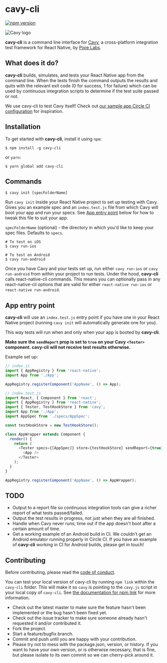 # cavy-cli

[![npm version](https://badge.fury.io/js/cavy-cli.svg)](https://badge.fury.io/js/cavy-cli)

![Cavy logo](https://cloud.githubusercontent.com/assets/126989/22546798/6cf18938-e936-11e6-933f-da756b9ee7b8.png)

**cavy-cli** is a command line interface for
[Cavy](https://github.com/pixielabs/cavy), a cross-platform integration test
framework for React Native, by [Pixie Labs](https://pixielabs.io).

## What does it do?

**cavy-cli** builds, simulates, and tests your React Native app from the
command line. When the tests finish the command outputs the results and quits
with the relevant exit code (0 for success, 1 for failure) which can be used by
continuous integration scripts to determine if the test suite passed or not.

We use cavy-cli to test Cavy itself! Check out [our sample app Circle CI
configuration](https://github.com/pixielabs/cavy/blob/master/.circleci/config.yml)
for inspiration.

## Installation

To get started with **cavy-cli**, install it using `npm`:

```shell
$ npm install -g cavy-cli
```

or `yarn`:

```shell
$ yarn global add cavy-cli
```

## Commands

```shell
$ cavy init [specFolderName]
```

Run `cavy init` inside your React Native project to set up testing with Cavy.
Gives you an example spec and an `index.test.js` file from which Cavy will boot
your app and run your specs. See [App entry point](#app-entry-point) below for
how to tweak this file to suit your app.

`specFolderName` (optional) - the directory in which you'd like to keep your
spec files. Defaults to `specs`.

```shell
# To test on iOS
$ cavy run-ios

# To test on Android
$ cavy run-android
```
Once you have Cavy and your tests set up, run either `cavy run-ios` or
`cavy run-android` from within your project to run tests. Under the hood,
**cavy-cli** calls react-native-cli commands. This means you can optionally pass
in any react-native-cli options that are valid for either `react-native run-ios`
or `react-native run-android`.

## App entry point

**cavy-cli** will use an `index.test.js` entry point if you have one in your
React Native project (running `cavy init` will automatically generate one for
you).

This way tests will run when and only when your app is booted by **cavy-cli**.

**Make sure the `sendReport` prop is set to `true` on your Cavy `<Tester>`
component. cavy-cli will not receive test results otherwise.**

Example set up:

```js
// index.js
import { AppRegistry } from 'react-native';
import App from './App';

AppRegistry.registerComponent('AppName', () => App);
```

```js
// index.test.js
import React, { Component } from 'react';
import { AppRegistry } from 'react-native';
import { Tester, TestHookStore } from 'cavy';
import App from './App';
import AppSpec from './specs/AppSpec';

const testHookStore = new TestHookStore();

class AppWrapper extends Component {
  render() {
    return (
      <Tester specs={[AppSpec]} store={testHookStore} sendReport={true}>
        <App />
      </Tester>
    );
  }
}

AppRegistry.registerComponent('AppName', () => AppWrapper);
```

## TODO

- Output to a report file so continuous integration tools can give a richer
  report of what tests passed/failed.
- Output the test results in progress, not just when they are all finished.
- Handle when Cavy never runs; time out if the app doesn't boot after a certain
  amount of time.
- Get a working example of an Android build in CI. We couldn't get an Android
  emulator running properly in Circle CI. If you have an example of
  **cavy-cli** working in CI for Android builds, please get in touch!

## Contributing

Before contributing, please read the [code of conduct](CODE_OF_CONDUCT.md).

You can test your local version of cavy-cli by running `npm link` within the
`cavy-cli` folder. This will make it so `cavy` is pointing to the `cavy.js`
script in your local copy of `cavy-cli`. See
[the documentation for npm link](https://docs.npmjs.com/cli/link) for more
information.

- Check out the latest master to make sure the feature hasn't been implemented
  or the bug hasn't been fixed yet.
- Check out the issue tracker to make sure someone already hasn't requested it
  and/or contributed it.
- Fork the project.
- Start a feature/bugfix branch.
- Commit and push until you are happy with your contribution.
- Please try not to mess with the package.json, version, or history. If you
  want to have your own version, or is otherwise necessary, that is fine, but
  please isolate to its own commit so we can cherry-pick around it.
